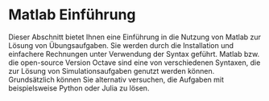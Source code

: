 # Matlab Einführung

Dieser Abschnitt bietet Ihnen eine Einführung in die Nutzung von Matlab zur Lösung von Übungsaufgaben. Sie werden durch die Installation und einfachere Rechnungen unter Verwendung der Syntax geführt. Matlab bzw. die open-source Version Octave sind eine von verschiedenen Syntaxen, die zur Lösung von Simulationsaufgaben genutzt werden können. Grundsätzlich können Sie alternativ versuchen, die Aufgaben mit beispielsweise Python oder Julia zu lösen.
